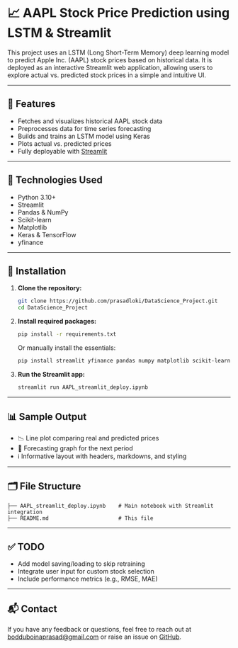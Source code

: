 # 📈 AAPL Stock Price Prediction using LSTM & Streamlit

This project uses an LSTM (Long Short-Term Memory) deep learning model to predict Apple Inc. (AAPL) stock prices based on historical data. It is deployed as an interactive Streamlit web application, allowing users to explore actual vs. predicted stock prices in a simple and intuitive UI.

---

## 🚀 Features

- Fetches and visualizes historical AAPL stock data
- Preprocesses data for time series forecasting
- Builds and trains an LSTM model using Keras
- Plots actual vs. predicted prices
- Fully deployable with [Streamlit](https://streamlit.io)

---

## 🧠 Technologies Used

- Python 3.10+
- Streamlit
- Pandas & NumPy
- Scikit-learn
- Matplotlib
- Keras & TensorFlow
- yfinance

---

## 🔧 Installation

1. **Clone the repository:**
   ```bash
   git clone https://github.com/prasadloki/DataScience_Project.git
   cd DataScience_Project
   ```

2. **Install required packages:**
   ```bash
   pip install -r requirements.txt
   ```

   Or manually install the essentials:
   ```bash
   pip install streamlit yfinance pandas numpy matplotlib scikit-learn tensorflow
   ```

3. **Run the Streamlit app:**
   ```bash
   streamlit run AAPL_streamlit_deploy.ipynb
   ```

---

## 📊 Sample Output

- 📉 Line plot comparing real and predicted prices
- 📅 Forecasting graph for the next period
- ℹ️ Informative layout with headers, markdowns, and styling

---

## 🗂️ File Structure

```
├── AAPL_streamlit_deploy.ipynb    # Main notebook with Streamlit integration
├── README.md                      # This file
```

---

## ✅ TODO

- Add model saving/loading to skip retraining
- Integrate user input for custom stock selection
- Include performance metrics (e.g., RMSE, MAE)

---

## 📬 Contact

If you have any feedback or questions, feel free to reach out at [bodduboinaprasad@gmail.com](mailto:bodduboinaprasad@gmail.com) or raise an issue on [GitHub](https://github.com/prasadloki/DataScience_Project).
